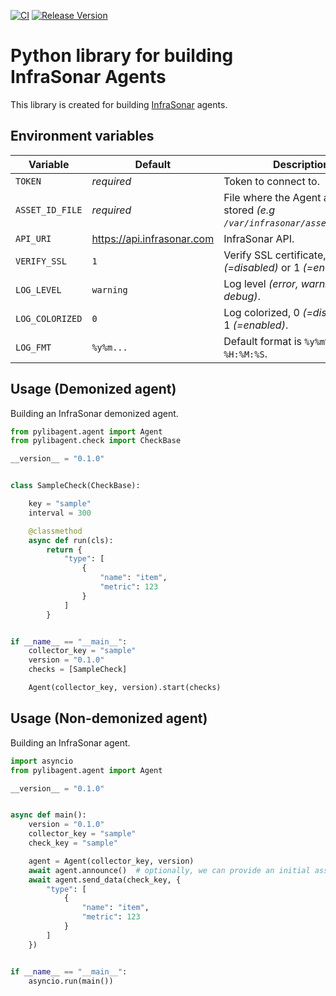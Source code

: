 [![CI](https://github.com/infrasonar/python-libagent/workflows/CI/badge.svg)](https://github.com/infrasonar/python-libagent/actions)
[![Release Version](https://img.shields.io/github/release/infrasonar/python-libagent)](https://github.com/infrasonar/python-libagent/releases)

# Python library for building InfraSonar Agents

This library is created for building [InfraSonar](https://infrasonar.com) agents.

## Environment variables

Variable                    | Default                       | Description
----------------------------|-------------------------------|-------------------
`TOKEN`                     | _required_                    | Token to connect to.
`ASSET_ID_FILE`             | _required_                    | File where the Agent asset Id is stored _(e.g `/var/infrasonar/asset_id.json`)_.
`API_URI`                   | https://api.infrasonar.com    | InfraSonar API.
`VERIFY_SSL`                | `1`                           | Verify SSL certificate, 0 _(=disabled)_ or 1 _(=enabled)_.
`LOG_LEVEL`                 | `warning`                     | Log level _(error, warning, info, debug)_.
`LOG_COLORIZED`             | `0`                           | Log colorized, 0 _(=disabled)_ or 1 _(=enabled)_.
`LOG_FMT`                   | `%y%m...`                     | Default format is `%y%m%d %H:%M:%S`.


## Usage (Demonized agent)

Building an InfraSonar demonized agent.

```python
from pylibagent.agent import Agent
from pylibagent.check import CheckBase

__version__ = "0.1.0"


class SampleCheck(CheckBase):

    key = "sample"
    interval = 300

    @classmethod
    async def run(cls):
        return {
            "type": [
                {
                    "name": "item",
                    "metric": 123
                }
            ]
        }


if __name__ == "__main__":
    collector_key = "sample"
    version = "0.1.0"
    checks = [SampleCheck]

    Agent(collector_key, version).start(checks)
```


## Usage (Non-demonized agent)

Building an InfraSonar agent.

```python
import asyncio
from pylibagent.agent import Agent

__version__ = "0.1.0"


async def main():
    version = "0.1.0"
    collector_key = "sample"
    check_key = "sample"

    agent = Agent(collector_key, version)
    await agent.announce()  # optionally, we can provide an initial asset name
    await agent.send_data(check_key, {
        "type": [
            {
                "name": "item",
                "metric": 123
            }
        ]
    })


if __name__ == "__main__":
    asyncio.run(main())
```
